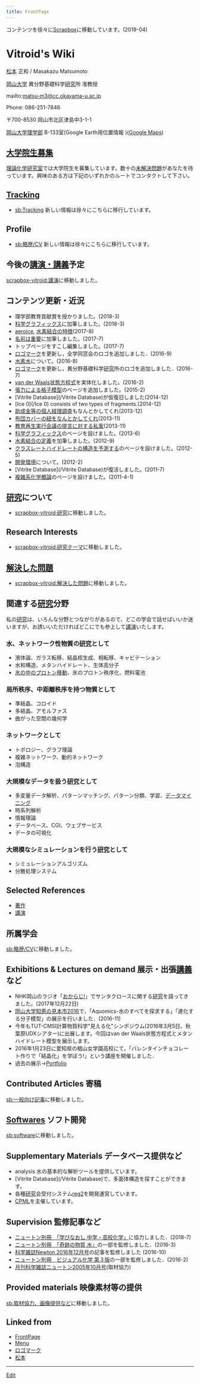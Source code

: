 ```yaml
---
title: FrontPage
---
```

コンテンツを徐々に[Scrapbox](https://scrapbox.io/vitroid)に移動しています。(2019-04)


# Vitroid's Wiki

<!-- 最近ちょっとまじめに更新しています。 -->
<!-- 岡山に移ってはや一年。岡山の街はまださっぱり不案内ですが、今後ともよろしくお願いいたします。 -->
<!-- ---- -->
[松本](/松本) 正和  / Masakazu Matsumoto



[岡山大学](/岡山大学) 異分野基礎科学[研究](/研究)所 准教授

mailto:matsu-m3@cc.okayama-u.ac.jp

Phone: 086-251-7846

<!-- Fax: 052-789-3551 -->
〒700-8530 岡山市北区津島中3-1-1

[岡山大学理学部](/岡山大学理学部) B-133室(Google Earth用位置情報 [](http://theochem.chem.okayama-u.ac.jp/vitroid/FrontPage/B133.kmz))([Google Maps](https://maps.google.com/?ll=34.68824,133.92051&z=20)) 

<!-- [研究](/研究)室をミサイル攻撃する際にご活用下さいw -->
<!-- ![http://www.nature.com/nature/journal/v498/n7454/images/cover_nature.jpg](http://www.nature.com/nature/journal/v498/n7454/images/cover_nature.jpg) -->
<!-- *久々にnatureに論文が掲載されました (June 2013)→[DOI:10.1038/nature12190](https://doi.org/10.1038/nature12190) -->

## [大学院生募集](/大学院生募集)

[理論化学研究室](/理論化学研究室)では大学院生を募集しています。数十の[未解決問題](/未解決問題)があなたを待っています。興味のある方は下記のいずれかのルートでコンタクトして下さい。


## [Tracking](/Tracking)

* [sb:Tracking](https://scrapbox.io/vitroid/Tracking) 新しい情報は徐々にこちらに移行しています。

## Profile

* [sb:略歴/CV](https://scrapbox.io/vitroid/略歴/CV) 新しい情報は徐々にこちらに移行しています。

## 今後の[講演・講義](/講演・講義)予定

[scrapbox-vitroid:講演](https://scrapbox.io/vitroid/講演)に移動しました。




## コンテンツ更新・近況

* 理学部教育貢献賞を授かりました。(2018-3)
* [科学グラフィックス](/科学グラフィックス)に加筆しました。(2018-3)
* [aeroice](/aeroice), [水素結合の特徴](/水素結合の特徴)(2017-8)
* [名前は重要](/名前は重要)に加筆しました。(2017-7)
* トップページをすこし編集しました。(2017-7)
* [ロゴマーク](/ロゴマーク)を更新し，全学同窓会のロゴを追加しました．(2016-9)
* [水素水](/水素水)について。(2016-8)
* [ロゴマーク](/ロゴマーク)を更新し，異分野基礎科学[研究](/研究)所のロゴを追加しました．(2016-7)
* [van der Waals状態方程式](http://www.thingiverse.com/thing:1332635)を実体化しました。(2016-2)
* [張力による格子模型](/張力による格子模型)のページを追加しました。(2015-2)
* [Vitrite Database](/Vitrite Database)が仮復旧しました(2014-12)
* [Ice 0](/Ice 0) consists of two types of fragments.(2014-12)
* [助成金等の個人経理調査](/助成金等の個人経理調査)もなんとかしてくれ(2013-12)
* [布団カバーの紐をなんとかしてくれ](/布団カバーの紐をなんとかしてくれ)(2013-11)
* [教育再生実行会議の提言に対する私案](/教育再生実行会議の提言に対する私案)(2013-11)
* [科学グラフィックス](/科学グラフィックス)のページを設けました。(2013-6)
* [水素結合の定義](/水素結合の定義)を加筆しました。(2012-9)
* [クラスレートハイドレートの構造を予測する](/クラスレートハイドレートの構造を予測する)のページを設けました。(2012-5)
* [開発環境](/開発環境)について。(2012-2)
* [Vitrite Database](/Vitrite Database)が復活しました。(2011-7)
* [複雑系化学概論](/複雑系化学概論)のページを設けました。(2011-4-1)
<!-- *[教養物理化学](/教養物理化学)、[化学数学II](/化学数学II)のページを設けました。(2010-11-1) -->
<!-- *[水は迷路を解ける](/水は迷路を解ける)!に、実証[動画](/動画)を掲載しました。(2010-10-5) -->
<!-- *[化学演習](/化学演習)を更新しました。(2010-5-21) -->
<!-- *[ゲスト分子配置からみたハイドレート構造](/ゲスト分子配置からみたハイドレート構造)を更新しました。(2010-5-21) -->

## [研究](/研究)について

* [scrapbox-vitroid:研究](https://scrapbox.io/vitroid/研究)に移動しました。

## Research Interests

* [scrapbox-vitroid:研究テーマ](https://scrapbox.io/vitroid/研究テーマ)に移動しました。

## [解決した問題](/解決した問題)

* [scrapbox-vitroid:解決した問題](https://scrapbox.io/vitroid/解決した問題)に移動しました。

## 関連する[研究](/研究)分野

私の[研究](/研究)は、いろんな分野とつながりがあるので、どこの学会で話せばいいか迷いますが、お誘いいただければどこにでも参上して[講演](/講演)いたします。


### 水、ネットワーク性物質の[研究](/研究)として

* 液体論、ガラス転移、結晶核生成、相転移、キャビテーション
* 水和構造、メタンハイドレート、生体高分子
* [氷の中のプロトン移動](/氷の中のプロトン移動)、氷のプロトン秩序化、燃料電池

### 局所秩序、中距離秩序を持つ物質として

* 準結晶、コロイド
* 多結晶、アモルファス
* 曲がった空間の幾何学

### ネットワークとして

* トポロジー、グラフ理論
* 複雑ネットワーク、動的ネットワーク
* 泡構造

### 大規模なデータを扱う[研究](/研究)として

* 多変量データ解析、パターンマッチング、パターン分類、学習、[データマイニング](/データマイニング)
* 時系列解析
* 情報理論
* データベース、CGI、ウェブサービス
* データの可視化

### 大規模なシミュレーションを行う[研究](/研究)として

* シミュレーションアルゴリズム
* 分散処理システム

## Selected References

* [著作](/著作)
* [講演](/講演)

## 所属学会

[sb:略歴/CV](https://scrapbox.io/vitroid/略歴/CV)に移動しました。


## Exhibitions & Lectures on demand 展示・出張[講義](/講義)など

* NHK岡山のラジオ「[おからじ!](https://www.nhk.or.jp/okayama/program/okaradi/)」でサンタクロースに関する[研究](/研究)を語ってきました。(2017年12月22日)
* [岡山大学知恵の見本市2016](http://www.orpc.okayama-u.ac.jp/tenji/chie_01.html)で，「Aquomics-水のすべてを探求する」「進化する分子模型」の展示を行いました．(2016-11)
* 今年もTUT-CMSI計算物質科学"見える化"シンポジウム(2016年3月5日、秋葉原UDXシアター)に出展します。今回はvan der Waals状態方程式とメタンハイドレート模型を展示します。
* 2016年1月23日に愛知県の椙山女学園高校にて，「バレンタインチョコレート作りで「結晶化」を学ぼう!」という講座を開催しました．
* 過去の展示→[Portfolio](/Portfolio)

## Contributed Articles 寄稿

[sb:一般向け記事](https://scrapbox.io/vitroid/一般向け記事)に移動しました。


## [Softwares](/Softwares) ソフト開発

[sb:software](https://scrapbox.io/vitroid/software)に移動しました。


## Supplementary Materials データベース提供など

* analysis 水の基本的な解析ツールを提供しています。
* [Vitrite Database](/Vitrite Database)で、多面体構造を探すことができます。
* 各種[研究](/研究)会受付システム[reg2](/reg2)を開発運営しています。
* [CPML](/CPML)を主催しています。

## Supervision 監修記事など

* [ニュートン別冊　「学びなおし 中学・高校化学」](http://amzn.asia/cdj65qL)に協力しました．(2018-7)
* [ニュートン別冊　「奇跡の物質 水」](http://amzn.asia/dFdRsPc)の一部を監修しました．(2016-3)
* [科学雑誌Newton 2016年12月号](http://amzn.asia/f9pjcpV)の記事を監修しました (2016-10)
* [ニュートン別冊　ビジュアル化学 第３版](http://www.newtonpress.co.jp/separate/back_chemistry/mook_160225.html)の一部を監修しました．(2016-2)
* [月刊科学雑誌ニュートン2005年10月号](http://www.newtonpress.co.jp/science/newton/back/back05/n0510.html)(取材協力)

## Provided materials 映像素材等の提供

[sb:取材協力、画像提供など](https://scrapbox.io/vitroid/取材協力、画像提供など)に移動しました。



## Linked from

* [FrontPage](/FrontPage)
* [Menu](/Menu)
* [ロゴマーク](/ロゴマーク)
* [松本](/松本)


----

[Edit](https://github.com/vitroid/vitroid.github.io/edit/master/MD/FrontPage.md)

